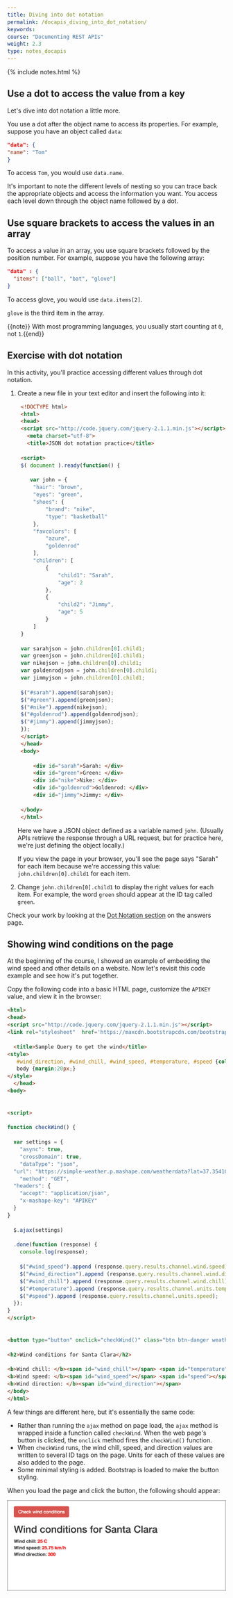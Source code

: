 ```yaml
---
title: Diving into dot notation
permalink: /docapis_diving_into_dot_notation/
keywords:
course: "Documenting REST APIs"
weight: 2.3
type: notes_docapis
---
```

{% include notes.html %}

## Use a dot to access the value from a key

Let's dive into dot notation a little more.

You use a dot after the object name to access its properties. For example, suppose you have an object called `data`:

```json
"data": {
"name": "Tom"
}
```

To access `Tom`, you would use `data.name`.

It's important to note the different levels of nesting so you can trace back the appropriate objects and access the information you want. You access each level down through the object name followed by a dot.

## Use square brackets to access the values in an array

To access a value in an array, you use square brackets followed by the position number. For example, suppose you have the following array:

```json
"data" : {
  "items": ["ball", "bat", "glove"]
}
```

To access glove, you would use `data.items[2]`.

`glove` is the third item in the array.

{{note}} With most programming languages, you usually start counting at <code>0</code>, not <code>1</code>.{{end}}

## Exercise with dot notation

In this activity, you'll practice accessing different values through dot notation.

1. Create a new file in your text editor and insert the following into it:

   ```html
    <!DOCTYPE html>
    <html>
    <head>
    <script src="http://code.jquery.com/jquery-2.1.1.min.js"></script>
      <meta charset="utf-8">
      <title>JSON dot notation practice</title>

    <script>
    $( document ).ready(function() {

       var john = {
        "hair": "brown",
        "eyes": "green",
        "shoes": {
            "brand": "nike",
            "type": "basketball"
        },
        "favcolors": [
            "azure",
            "goldenrod"
        ],
        "children": [
            {
                "child1": "Sarah",
                "age": 2
            },
            {
                "child2": "Jimmy",
                "age": 5
            }
        ]
    }

    var sarahjson = john.children[0].child1;
    var greenjson = john.children[0].child1;
    var nikejson = john.children[0].child1;
    var goldenrodjson = john.children[0].child1;
    var jimmyjson = john.children[0].child1;

    $("#sarah").append(sarahjson);
    $("#green").append(greenjson);
    $("#nike").append(nikejson);
    $("#goldenrod").append(goldenrodjson);
    $("#jimmy").append(jimmyjson);
    });
    </script>
    </head>
    <body>

        <div id="sarah">Sarah: </div>
        <div id="green">Green: </div>
        <div id="nike">Nike: </div>
        <div id="goldenrod">Goldenrod: </div>
        <div id="jimmy">Jimmy: </div>

    </body>
    </html>
   ```

    Here we have a JSON object defined as a variable named `john`. (Usually APIs retrieve the response through a URL request, but for practice here, we're just defining the object locally.)

    If you view the page in your browser, you'll see the page says "Sarah" for each item because we're accessing this value: `john.children[0].child1` for each item.

2. Change `john.children[0].child1` to display the right values for each item. For example, the word `green` should appear at the ID tag called `green`.

Check your work by looking at the <a href="/docapis_answers#dotNotation">Dot Notation section</a> on the answers page.

## Showing wind conditions on the page

At the beginning of the course, I showed an example of embedding the wind speed and other details on a website. Now let's revisit this code example and see how it's put together.

Copy the following code into a basic HTML page, customize the `APIKEY` value, and view it in the browser:

```html
<html>
<head>
<script src="http://code.jquery.com/jquery-2.1.1.min.js"></script>
<link rel="stylesheet"  href='https://maxcdn.bootstrapcdn.com/bootstrap/3.3.4/css/bootstrap.min.css' rel='stylesheet' type='text/css'>

  <title>Sample Query to get the wind</title>
<style>
   #wind_direction, #wind_chill, #wind_speed, #temperature, #speed {color: red; font-weight: bold;}
   body {margin:20px;}
</style>
  </head>
<body>


<script>

function checkWind() {

  var settings = {
    "async": true,
    "crossDomain": true,
    "dataType": "json",
  "url": "https://simple-weather.p.mashape.com/weatherdata?lat=37.354108&lng=-121.955236",
    "method": "GET",
  "headers": {
    "accept": "application/json",
    "x-mashape-key": "APIKEY"
  }
}

  $.ajax(settings)

  .done(function (response) {
    console.log(response);

    $("#wind_speed").append (response.query.results.channel.wind.speed);
    $("#wind_direction").append (response.query.results.channel.wind.direction);
    $("#wind_chill").append (response.query.results.channel.wind.chill);
    $("#temperature").append (response.query.results.channel.units.temperature);
    $("#speed").append (response.query.results.channel.units.speed);
  });
}
</script>


<button type="button" onclick="checkWind()" class="btn btn-danger weatherbutton">Check wind conditions</button>

<h2>Wind conditions for Santa Clara</h2>

<b>Wind chill: </b><span id="wind_chill"></span> <span id="temperature"></span></br>
<b>Wind speed: </b><span id="wind_speed"></span> <span id="speed"></span></br>
<b>Wind direction: </b><span id="wind_direction"></span>
</body>
</html>
```
A few things are different here, but it's essentially the same code:

* Rather than running the `ajax` method on page load, the `ajax` method is wrapped inside a function called `checkWind`. When the web page's button is clicked, the `onclick` method fires the `checkWind()` function.
* When `checkWind` runs, the wind chill, speed, and direction values are written to several ID tags on the page. Units for each of these values are also added to the page.
* Some minimal styling is added. Bootstrap is loaded to make the button styling.

When you load the page and click the button, the following should appear:

<img src="../images_api/windconditionsfinaloutput.png" alt="Final REST API" />
